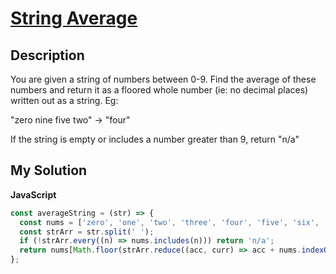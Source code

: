 # [String Average](https://www.codewars.com/kata/5966847f4025872c7d00015b)

## Description

You are given a string of numbers between 0-9. Find the average of these numbers and return it as a floored whole number (ie: no decimal places) written out as a string. Eg:

"zero nine five two" -> "four"

If the string is empty or includes a number greater than 9, return "n/a"

## My Solution

**JavaScript**

```js
const averageString = (str) => {
  const nums = ['zero', 'one', 'two', 'three', 'four', 'five', 'six', 'seven', 'eight', 'nine'];
  const strArr = str.split(' ');
  if (!strArr.every((n) => nums.includes(n))) return 'n/a';
  return nums[Math.floor(strArr.reduce((acc, curr) => acc + nums.indexOf(curr), 0) / strArr.length)];
};
```
